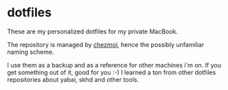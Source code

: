 # dotfiles

These are my personalized dotfiles for my private MacBook.

The repository is managed by [chezmoi](https://www.chezmoi.io/), hence the possibly unfamiliar naming
scheme.

I use them as a backup and as a reference for other machines i'm on. If you get something out of
it, good for you :-)
I learned a ton from other dotfiles repositories about yabai, skhd and other tools.
